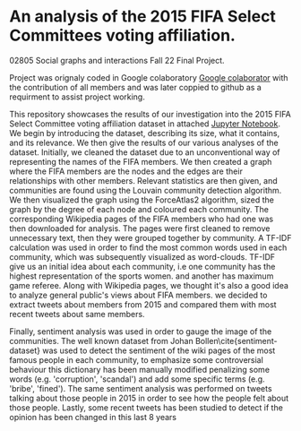 # An analysis of the 2015 FIFA Select Committees voting affiliation.
 02805 Social graphs and interactions Fall 22 Final Project.
 
 Project was orignaly coded in Google colaboratory [Google colaborator]( https://colab.research.google.com/drive/1gDVJ0vifL26iVpBeF_7fGemMYXmA8eNz?usp=sharing#scrollTo=bPu78aeYAOLL) with the contribution of all members and was later coppied to github as a requirment to assist project working. 
  
This repository showcases the results of our investigation into the 2015 FIFA Select Committee voting affiliation dataset in attached [Jupyter Notebook](https://github.com/Sanaullah-nahk/2015_FIFA_Select_Committees/blob/main/FIFANetwork_02805_2022_project.ipynb). We begin by introducing the dataset, describing its size, what it contains, and its relevance. We then give the results of our various analyses of the dataset. Initially, we cleaned the dataset due to an unconventional way of representing the names of the FIFA members. We then created a graph where the FIFA members are the nodes and the edges are their relationships with other members. Relevant statistics are then given, and communities are found using the Louvain community detection algorithm. We then visualized the graph using the ForceAtlas2 algorithm, sized the graph by the degree of each node and coloured each community. The corresponding Wikipedia pages of the FIFA members who had one was then downloaded for analysis. The pages were first cleaned to remove unnecessary text, then they were grouped together by community. A TF-IDF calculation was used in order to find the most common words used in each community, which was subsequently visualized as word-clouds. TF-IDF give us an initial idea about each community, i.e one community has the highest representation of the sports women. and another has maximum game referee. Along with Wikipedia pages, we thought it's also a good idea to analyze general public's views about FIFA members. we decided to extract tweets about members from 2015 and compared them with most recent tweets about same members. 

Finally, sentiment analysis was used in order to gauge the image of the communities. The well known dataset from Johan Bollen\cite{sentiment-dataset} was used to detect the sentiment of the wiki pages of the most famous people in each community, to emphasize some controversial behaviour this dictionary has been manually modified penalizing some words (e.g. 'corruption', 'scandal') and add some specific terms (e.g. 'bribe', 'fined').
The same sentiment analysis was performed on tweets talking about those people in 2015 in order to see how the people felt about those people. Lastly, some recent tweets has been studied to detect if the opinion has been changed in this last 8 years
